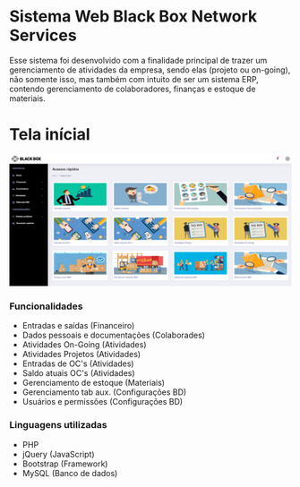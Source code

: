 # Sistema Web Black Box Network Services
Esse sistema foi desenvolvido com a finalidade principal de trazer um gerenciamento de atividades da empresa, sendo elas (projeto ou on-going), não somente isso, mas também com intuito de ser um sistema ERP, contendo gerenciamento de colaboradores, finanças e estoque de materiais.

# Tela inícial

![Concept admin dashboard template preview](menu.png)

### Funcionalidades 

- Entradas e saídas              (Financeiro)
- Dados pessoais e documentações (Colaborades)
- Atividades On-Going            (Atividades) 
- Atividades Projetos            (Atividades) 
- Entradas de OC's               (Atividades)
- Saldo atuais OC's              (Atividades)
- Gerenciamento de estoque       (Materiais)
- Gerenciamento tab aux.         (Configurações BD)
- Usuários e permissões          (Configurações BD)


### Linguagens utilizadas 

- PHP   
- jQuery    (JavaScript)       
- Bootstrap (Framework) 
- MySQL     (Banco de dados)


